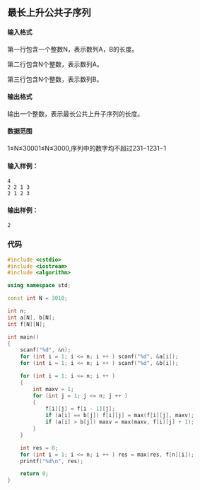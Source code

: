 ## 最长上升公共子序列

#### 输入格式

第一行包含一个整数N，表示数列A，B的长度。

第二行包含N个整数，表示数列A。

第三行包含N个整数，表示数列B。

#### 输出格式

输出一个整数，表示最长公共上升子序列的长度。

#### 数据范围

1≤N≤30001≤N≤3000,序列中的数字均不超过231−1231−1

#### 输入样例：

```
4
2 2 1 3
2 1 2 3
```

#### 输出样例：

```
2
```

### 代码

```cpp
#include <cstdio>
#include <iostream>
#include <algorithm>

using namespace std;

const int N = 3010;

int n;
int a[N], b[N];
int f[N][N];

int main()
{
    scanf("%d", &n);
    for (int i = 1; i <= n; i ++ ) scanf("%d", &a[i]);
    for (int i = 1; i <= n; i ++ ) scanf("%d", &b[i]);

    for (int i = 1; i <= n; i ++ )
    {
        int maxv = 1;
        for (int j = 1; j <= n; j ++ )
        {
            f[i][j] = f[i - 1][j];
            if (a[i] == b[j]) f[i][j] = max(f[i][j], maxv);
            if (a[i] > b[j]) maxv = max(maxv, f[i][j] + 1);
        }
    }

    int res = 0;
    for (int i = 1; i <= n; i ++ ) res = max(res, f[n][i]);
    printf("%d\n", res);

    return 0;
}
```

